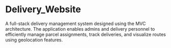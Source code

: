# Delivery_Website
A full-stack delivery management system designed using the MVC architecture. The application enables admins and delivery personnel to efficiently manage parcel assignments, track deliveries, and visualize routes using geolocation features.
